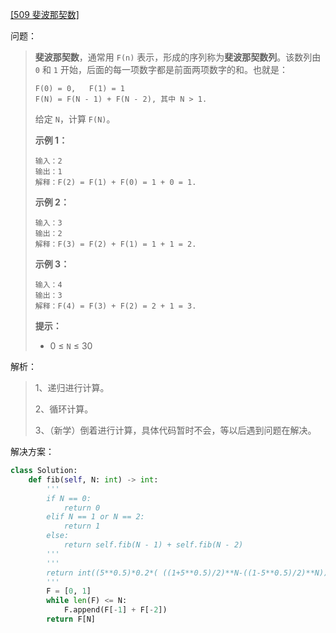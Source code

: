 [[509 斐波那契数]](https://leetcode-cn.com/problems/fibonacci-number/)

问题：

> **斐波那契数**，通常用 `F(n)` 表示，形成的序列称为**斐波那契数列**。该数列由 `0` 和 `1` 开始，后面的每一项数字都是前面两项数字的和。也就是：
>
> ```
> F(0) = 0,   F(1) = 1
> F(N) = F(N - 1) + F(N - 2), 其中 N > 1.
> ```
>
> 给定 `N`，计算 `F(N)`。
>
>  
>
> **示例 1：**
>
> ```
> 输入：2
> 输出：1
> 解释：F(2) = F(1) + F(0) = 1 + 0 = 1.
> ```
>
> **示例 2：**
>
> ```
> 输入：3
> 输出：2
> 解释：F(3) = F(2) + F(1) = 1 + 1 = 2.
> ```
>
> **示例 3：**
>
> ```
> 输入：4
> 输出：3
> 解释：F(4) = F(3) + F(2) = 2 + 1 = 3.
> ```
>
>  
>
> **提示：**
>
> - 0 ≤ `N` ≤ 30



解析：

> 1、递归进行计算。
>
> 2、循环计算。
>
> 3、（新学）倒着进行计算，具体代码暂时不会，等以后遇到问题在解决。



解决方案：

```python
class Solution:
    def fib(self, N: int) -> int:
        '''
        if N == 0:
            return 0
        elif N == 1 or N == 2:
            return 1
        else:
            return self.fib(N - 1) + self.fib(N - 2)
        '''
        '''
        return int((5**0.5)*0.2*( ((1+5**0.5)/2)**N-((1-5**0.5)/2)**N))
        '''
        F = [0, 1]
        while len(F) <= N:
            F.append(F[-1] + F[-2])
        return F[N]
```

